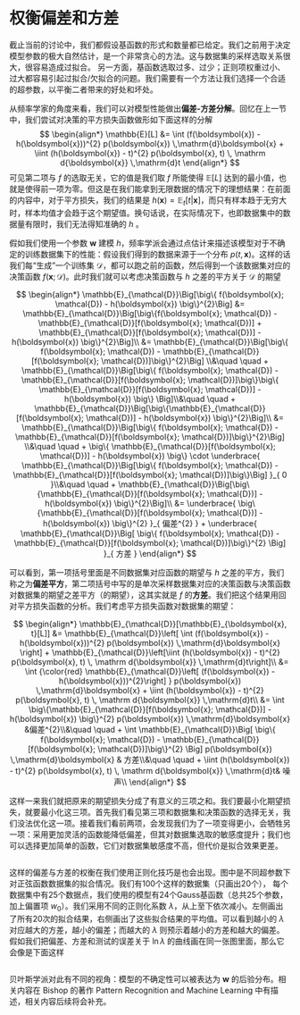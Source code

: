 
# 权衡偏差和方差

截止当前的讨论中，我们都假设基函数的形式和数量都已给定。我们之前用于决定模型参数的极大自然估计，是一个非常贪心的方法。这与数据集的采样选取关系很大，很容易造成过拟合。 另一方面，基函数选取过多、过少；正则项权重过小、过大都容易引起过拟合/欠拟合的问题。我们需要有一个方法让我们选择一个合适的超参数，以平衡二者带来的好处和坏处。

从频率学家的角度来看，我们可以对模型性能做出**偏差-方差分解**。回忆在上一节中，我们尝试对决策的平方损失函数做形如下面这样的分解
$$
\begin{align*}
\mathbb{E}[L] 
&= \int (f(\boldsymbol{x}) - h(\boldsymbol{x}))^{2}  p(\boldsymbol{x}) \,\mathrm{d}\boldsymbol{x} + \iint (h(\boldsymbol{x}) - t)^{2} p(\boldsymbol{x}, t) \, \mathrm d{\boldsymbol{x}} \,\mathrm{d}t
\end{align*}
$$
可见第二项与 $f$ 的选取无关，它的值是我们取 $f$ 所能使得 $\mathbb{E}[L]$ 达到的最小值，也就是使得前一项为零。但这是在我们能拿到无限数据的情况下的理想结果：在前面的内容中，对于平方损失，我们的结果是 $h(\boldsymbol{x}) = \mathbb{E}_{t}[t|\boldsymbol{x}]$，而只有样本趋于无穷大时，样本均值才会趋于这个期望值。换句话说，在实际情况下，也即数据集中的数据量有限时，我们无法得知准确的 $h$ 。

假如我们使用一个参数 $\boldsymbol{w}$ 建模 $h$，频率学派会通过点估计来描述该模型对于不确定的训练数据集下的性能：假设我们得到的数据来源于一个分布 $p(t, \boldsymbol{x})$。这样的话我们每“生成”一个训练集 $\mathcal{D}$，都可以跑之前的函数，然后得到一个该数据集对应的决策函数 $f(\boldsymbol{x}; \mathcal{D})$。此时我们就可以考虑决策函数与 $h$ 之差的平方关于 $\mathcal{D}$ 的期望

$$
\begin{align*}
\mathbb{E}_{\mathcal{D}}\Big[\big\{ f(\boldsymbol{x}; \mathcal{D}) - h(\boldsymbol{x}) \big\}^{2}\Big] &= \mathbb{E}_{\mathcal{D}}\Big[\big\{f(\boldsymbol{x}; \mathcal{D}) - \mathbb{E}_{\mathcal{D}}[f(\boldsymbol{x}; \mathcal{D})] + \mathbb{E}_{\mathcal{D}}[f(\boldsymbol{x}; \mathcal{D})] - h(\boldsymbol{x}) \big\}^{2}\Big]\\
&= \mathbb{E}_{\mathcal{D}}\Big[\big\{ f(\boldsymbol{x}; \mathcal{D}) - \mathbb{E}_{\mathcal{D}}[f(\boldsymbol{x}; \mathcal{D})]\big\}^{2}\Big] \\&\quad \quad  + \mathbb{E}_{\mathcal{D}}\Big[\big\{ f(\boldsymbol{x}; \mathcal{D}) - \mathbb{E}_{\mathcal{D}}[f(\boldsymbol{x}; \mathcal{D})]\big\}\big\{ \mathbb{E}_{\mathcal{D}}[f(\boldsymbol{x}; \mathcal{D})] - h(\boldsymbol{x}) \big\} \Big]\\&\quad \quad  + \mathbb{E}_{\mathcal{D}}\Big[\big\{\mathbb{E}_{\mathcal{D}}[f(\boldsymbol{x}; \mathcal{D})] - h(\boldsymbol{x}) \big\}^{2}\Big]\\
&= \mathbb{E}_{\mathcal{D}}\Big[\big\{ f(\boldsymbol{x}; \mathcal{D}) - \mathbb{E}_{\mathcal{D}}[f(\boldsymbol{x}; \mathcal{D})]\big\}^{2}\Big] \\&\quad \quad  + \big\{ \mathbb{E}_{\mathcal{D}}[f(\boldsymbol{x}; \mathcal{D})] - h(\boldsymbol{x}) \big\}  \cdot \underbrace{ \mathbb{E}_{\mathcal{D}}\Big[\big\{ f(\boldsymbol{x}; \mathcal{D}) - \mathbb{E}_{\mathcal{D}}[f(\boldsymbol{x}; \mathcal{D})]\big\}\Big] }_{ 0 }\\&\quad \quad  + \mathbb{E}_{\mathcal{D}}\Big[\big\{\mathbb{E}_{\mathcal{D}}[f(\boldsymbol{x}; \mathcal{D})] - h(\boldsymbol{x}) \big\}^{2}\Big]\\
&= \underbrace{ \big\{\mathbb{E}_{\mathcal{D}}[f(\boldsymbol{x}; \mathcal{D})] - h(\boldsymbol{x}) \big\}^{2} }_{ 偏差^{2} } + \underbrace{ \mathbb{E}_{\mathcal{D}}\Big[ \big\{ f(\boldsymbol{x}; \mathcal{D}) - \mathbb{E}_{\mathcal{D}}[f(\boldsymbol{x}; \mathcal{D})]\big\}^{2} \Big] }_{ 方差 }
\end{align*}
$$

可以看到，第一项括号里面是不同数据集对应函数的期望与 $h$ 之差的平方，我们称之为**偏差平方**，第二项括号中写的是单次采样数据集对应的决策函数与决策函数对数据集的期望之差平方（的期望），这其实就是 $f$ 的**方差**。我们把这个结果用回对平方损失函数的分析。我们考虑平方损失函数对数据集的期望：

$$
\begin{align*}
\mathbb{E}_{\mathcal{D}}[\mathbb{E}_{\boldsymbol{x}, t}[L]] 
&= \mathbb{E}_{\mathcal{D}}\left[ \int (f(\boldsymbol{x}) - h(\boldsymbol{x}))^{2}  p(\boldsymbol{x}) \,\mathrm{d}\boldsymbol{x} \right] + \mathbb{E}_{\mathcal{D}}\left[\iint (h(\boldsymbol{x}) - t)^{2} p(\boldsymbol{x}, t) \, \mathrm d{\boldsymbol{x}} \,\mathrm{d}t\right]\\
&= \int {\color{red} \mathbb{E}_{\mathcal{D}}\left[ (f(\boldsymbol{x}) - h(\boldsymbol{x}))^{2}\right]  }   p(\boldsymbol{x}) \,\mathrm{d}\boldsymbol{x} + \iint (h(\boldsymbol{x}) - t)^{2} p(\boldsymbol{x}, t) \, \mathrm d{\boldsymbol{x}} \,\mathrm{d}t\\
&= \int \big\{\mathbb{E}_{\mathcal{D}}[f(\boldsymbol{x}; \mathcal{D})] - h(\boldsymbol{x}) \big\}^{2}    p(\boldsymbol{x}) \,\mathrm{d}\boldsymbol{x} &偏差^{2}\\&\quad \quad + \int \mathbb{E}_{\mathcal{D}}\Big[ \big\{ f(\boldsymbol{x}; \mathcal{D}) - \mathbb{E}_{\mathcal{D}}[f(\boldsymbol{x}; \mathcal{D})]\big\}^{2} \Big]  p(\boldsymbol{x}) \,\mathrm{d}\boldsymbol{x} & 方差\\&\quad \quad + \iint (h(\boldsymbol{x}) - t)^{2} p(\boldsymbol{x}, t) \, \mathrm d{\boldsymbol{x}} \,\mathrm{d}t& 噪声\\
\end{align*}
$$

这样一来我们就把原来的期望损失分成了有意义的三项之和。我们要最小化期望损失，就要最小化这三项。首先我们看见第三项和数据集和决策函数的选择无关，我们没法优化这一项。接着我们看前两项，会发现我们为了一项变得更小，会牺牲另一项：采用更加灵活的函数能降低偏差，但其对数据集选取的敏感度提升；我们也可以选择更加简单的函数，它们对数据集敏感度不高，但代价是拟合效果更差。

<center>
<img src="./ch4/attachments/Pasted%20image%2020250606215143.png" style="zoom:50%;" alt=""/>
</center>

这样的偏差与方差的权衡在我们使用正则化技巧是也会出现。图中是不同超参数下对正弦函数数据集的拟合情况。我们有100个这样的数据集（只画出20个）， 每个数据集中有25个数据点，我们使用的模型有24个Gauss基函数（总共25个参数，加上偏置项 $w_{0}$）。我们采用不同的正则化系数 $\lambda$，从上至下依次减小。左侧画出了所有20次的拟合结果，右侧画出了这些拟合结果的平均值。可以看到越小的 $\lambda$ 对应越大的方差，越小的偏差；而越大的 $\lambda$ 则预示着越小的方差和越大的偏差。假如我们把偏差、方差和测试的误差关于 $\ln\lambda$ 的曲线画在同一张图里面，那么它会像是下面这样

<center>
<img src="./ch4/attachments/Pasted%20image%2020250606215754.png" style="zoom:50%;" alt=""/>
</center>

贝叶斯学派对此有不同的视角：模型的不确定性可以被表达为 $\boldsymbol{w}$ 的后验分布。相关内容在 Bishop 的著作 Pattern Recognition and Machine Learning 中有描述，相关内容后续将会补充。
